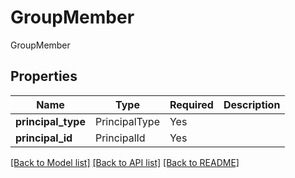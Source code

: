 # GroupMember

GroupMember

## Properties
| Name | Type | Required | Description |
| ------------ | ------------- | ------------- | ------------- |
**principal_type** | PrincipalType | Yes |  |
**principal_id** | PrincipalId | Yes |  |


[[Back to Model list]](../../README.md#documentation-for-models) [[Back to API list]](../../README.md#documentation-for-api-endpoints) [[Back to README]](../../README.md)
